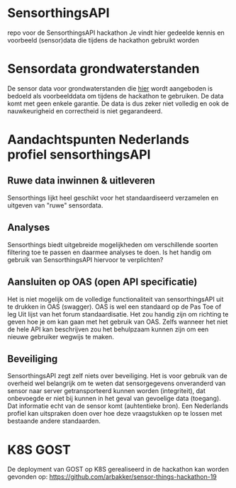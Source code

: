 # SensorthingsAPI
repo voor de SensorthingsAPI hackathon
Je vindt hier gedeelde kennis en voorbeeld (sensor)data die tijdens de hackathon gebruikt worden

# Sensordata grondwaterstanden
De sensor data voor grondwaterstanden die [hier](https://github.com/Geonovum/SensorthingsAPI/tree/master/voorbeeld%20data%20grondwaterstanden) wordt aangeboden is bedoeld als voorbeelddata om tijdens de hackathon te gebruiken. De data komt met geen enkele garantie. De data is dus zeker niet volledig en ook de nauwkeurigheid en correctheid is niet gegarandeerd.

# Aandachtspunten Nederlands profiel sensorthingsAPI
## Ruwe data inwinnen & uitleveren
Sensorthings lijkt heel geschikt voor het standaardiseerd verzamelen en uitgeven van "ruwe" sensordata.
## Analyses
Sensorthings biedt uitgebreide mogelijkheden om verschillende soorten filtering toe te passen en daarmee analyses te doen. Is het handig om gebruik van SensorthingsAPI hiervoor te verplichten?
## Aansluiten op OAS (open API specificatie)
Het is niet mogelijk om de volledige functionaliteit van sensorthingsAPI uit te drukken in OAS (swagger). OAS is wel een standaard op de Pas Toe of leg Uit lijst van het forum standaardisatie. Het zou handig zijn om richting te geven hoe je om kan gaan met het gebruik van OAS. Zelfs wanneer het niet de hele API kan beschrijven zou het behulpzaam kunnen zijn om een nieuwe gebruiker wegwijs te maken.
## Beveiliging
SensorthingsAPI zegt zelf niets over beveiliging. Het is voor gebruik van de overheid wel belangrijk om te weten dat sensorgegevens onveranderd van sensor naar server getransporteerd kunnen worden (integriteit), dat onbevoegde er niet bij kunnen in het geval van gevoelige data (toegang). Dat informatie echt van de sensor komt (auhtentieke bron). Een Nederlands profiel kan uitspraken doen over hoe deze vraagstukken op te lossen met bestaande andere standaarden. 

# K8S GOST
De deployment van GOST op K8S gerealiseerd in de hackathon kan worden gevonden op: https://github.com/arbakker/sensor-things-hackathon-19 
